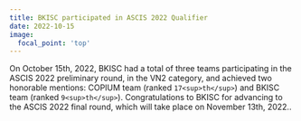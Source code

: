 ```yaml
---
title: BKISC participated in ASCIS 2022 Qualifier
date: 2022-10-15
image:
  focal_point: 'top'
---
```


On October 15th, 2022, BKISC had a total of three teams participating in the ASCIS 2022 preliminary round, in the VN2 category, and achieved two honorable mentions: COPIUM team (ranked `17<sup>th</sup>`) and BKISC team (ranked `9<sup>th</sup>`). Congratulations to BKISC for advancing to the ASCIS 2022 final round, which will take place on November 13th, 2022..
